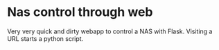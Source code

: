 # Nas control through web
Very very quick and dirty webapp to control a NAS with Flask.
Visiting a URL starts a python script.
